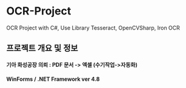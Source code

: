 # OCR-Project
OCR Project with C#, Use Library Tesseract, OpenCVSharp, Iron OCR


## 프로젝트 개요 및 정보
#### 기아 화성공장 의뢰 : PDF 문서 -> 엑셀 (수기작업->자동화)
#### WinForms / .NET Framework ver 4.8
